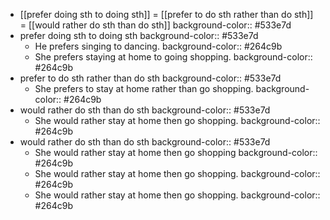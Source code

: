- [[prefer doing sth to doing sth]] = [[prefer to do sth rather than do sth]] = [[would rather do sth than do sth]]
  background-color:: #533e7d
- prefer doing sth to doing sth
  background-color:: #533e7d
	- He prefers singing to dancing.
	  background-color:: #264c9b
	- She prefers staying at home to going shopping.
	  background-color:: #264c9b
- prefer to do sth rather than do sth
  background-color:: #533e7d
	- She prefers to stay at home rather than go shopping.
	  background-color:: #264c9b
- would rather do sth than do sth
  background-color:: #533e7d
	- She would rather stay at home then go shopping.
	  background-color:: #264c9b
- would rather do sth than do sth
  background-color:: #533e7d
	- She would rather stay at home then go shopping
	  background-color:: #264c9b
	- She would rather stay at home then go shopping.
	  background-color:: #264c9b
	- She would rather stay at home then go shopping.
	  background-color:: #264c9b